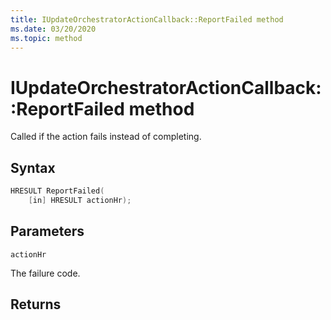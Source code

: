```yaml
---
title: IUpdateOrchestratorActionCallback::ReportFailed method
ms.date: 03/20/2020
ms.topic: method
---
```


# IUpdateOrchestratorActionCallback::ReportFailed method
Called if the action fails instead of completing.

## Syntax
```cpp
HRESULT ReportFailed(
    [in] HRESULT actionHr);
```

## Parameters

`actionHr`

The failure code.

## Returns